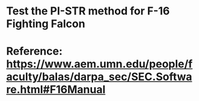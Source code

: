 # Test the PI-STR method for F-16 Fighting Falcon
# Reference: https://www.aem.umn.edu/people/faculty/balas/darpa_sec/SEC.Software.html#F16Manual
